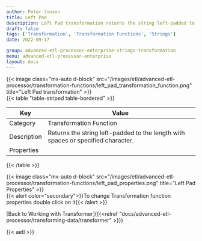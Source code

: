 ```yaml
---
author: Peter Jonson
title: Left Pad
description: Left Pad transformation returns the string left-padded to the length with spaces or specified character
draft: false
tags: ['Transformation', 'Transformation Functions', 'Strings']
date: 2022-09-17

group: advanced-etl-processor-enterprise-strings-transformation
menu: advanced-etl-processor-enterprise
layout: docs
---
```


{{< image class="mx-auto d-block"  src="/images/etl/advanced-etl-processor/transformation-functions/left_pad_transformation_function.png" title="Left Pad transformation" >}}
\
{{< table "table-striped table-bordered" >}}

| Key         | Value                                                                            |
| ----------- | -------------------------------------------------------------------------------- |
| Category    | Transformation Function                                                          |
| Description | Returns the string left-padded to the length with spaces or specified character. |
| Properties  |                                                                                  |

{{< /table >}}

{{< image class="mx-auto d-block"  src="/images/etl/advanced-etl-processor/transformation-functions/left_pad_properties.png" title="Left Pad Properties" >}}
\
{{< alert color="secondary">}}To change Transformation function properties double click on it{{< /alert >}}

[Back to Working with Transformer]({{<relref "docs/advanced-etl-processor/transforming-data/transformer" >}})

{{< aetl >}}

